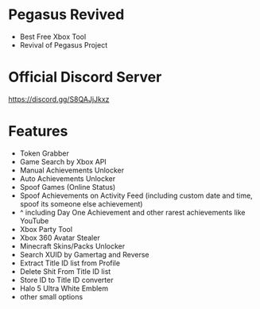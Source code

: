 # Pegasus Revived
- Best Free Xbox Tool
- Revival of Pegasus Project

# Official Discord Server
https://discord.gg/S8QAJjJkxz

# Features
-  Token Grabber
-  Game Search by Xbox API
-  Manual Achievements Unlocker
-  Auto Achievements Unlocker
-  Spoof Games (Online Status)
-  Spoof Achievements on Activity Feed (including custom date and time, spoof its someone else achievement)
- ^ including Day One Achievement and other rarest achievements like YouTube
-  Xbox Party Tool
-  Xbox 360 Avatar Stealer
-  Minecraft Skins/Packs Unlocker
-  Search XUID by Gamertag and Reverse
-  Extract Title ID list from Profile
-  Delete Shit From Title ID list
-  Store ID to Title ID converter
-  Halo 5 Ultra White Emblem
-  other small options
